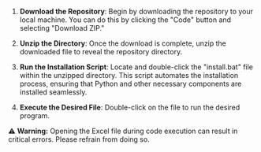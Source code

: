 1. **Download the Repository**: Begin by downloading the repository to your local machine. You can do this by clicking the "Code" button and selecting "Download ZIP."

2. **Unzip the Directory**: Once the download is complete, unzip the downloaded file to reveal the repository directory.

3. **Run the Installation Script**: Locate and double-click the "install.bat" file within the unzipped directory. This script automates the installation process, ensuring that Python and other necessary components are installed seamlessly.

4. **Execute the Desired File**: Double-click on the file to run the desired program. 

⚠️ **Warning:** Opening the Excel file during code execution can result in critical errors. Please refrain from doing so.
